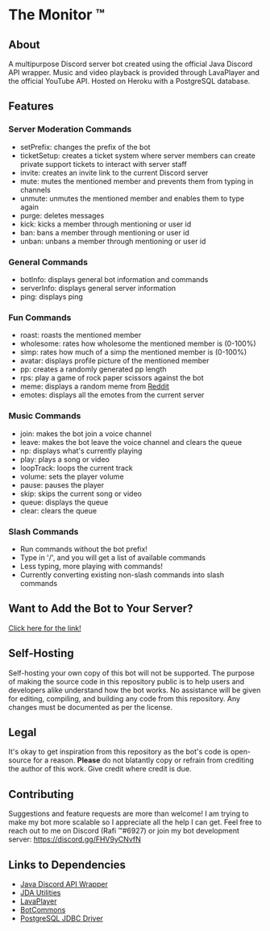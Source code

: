 # The Monitor ™

## About
A multipurpose Discord server bot created using the official Java Discord API wrapper. Music and video playback is provided through LavaPlayer and the official YouTube API. Hosted on Heroku with a PostgreSQL database.

## Features

### Server Moderation Commands

* setPrefix: changes the prefix of the bot
* ticketSetup: creates a ticket system where server members can create private support tickets to interact with server staff
* invite: creates an invite link to the current Discord server
* mute: mutes the mentioned member and prevents them from typing in channels
* unmute: unmutes the mentioned member and enables them to type again
* purge: deletes messages
* kick: kicks a member through mentioning or user id
* ban: bans a member through mentioning or user id
* unban: unbans a member through mentioning or user id
  
### General Commands

* botInfo: displays general bot information and commands 
* serverInfo: displays general server information
* ping: displays ping

### Fun Commands

* roast: roasts the mentioned member 
* wholesome: rates how wholesome the mentioned member is (0-100%)
* simp: rates how much of a simp the mentioned member is (0-100%)
* avatar: displays profile picture of the mentioned member 
* pp: creates a randomly generated pp length 
* rps: play a game of rock paper scissors against the bot
* meme: displays a random meme from [Reddit](https://www.reddit.com/r/memes)
* emotes: displays all the emotes from the current server
  
### Music Commands

* join: makes the bot join a voice channel
* leave: makes the bot leave the voice channel and clears the queue
* np: displays what's currently playing
* play: plays a song or video 
* loopTrack: loops the current track 
* volume: sets the player volume
* pause: pauses the player 
* skip: skips the current song or video 
* queue: displays the queue 
* clear: clears the queue

### Slash Commands
* Run commands without the bot prefix!
* Type in '/', and you will get a list of available commands 
* Less typing, more playing with commands!
* Currently converting existing non-slash commands into slash commands

## Want to Add the Bot to Your Server? 
[Click here for the link!](https://discord.com/api/oauth2/authorize?client_id=711703852977487903&permissions=8&scope=bot%20applications.commands)

## Self-Hosting 
Self-hosting your own copy of this bot will not be supported. The purpose of making the source code in this repository public is to help users and developers alike understand how the bot works. No assistance will be given for editing, compiling, and building any code from this repository. Any changes must be documented as per the license.

## Legal
It's okay to get inspiration from this repository as the bot's code is open-source for a reason. **Please** do not blatantly copy 
or refrain from crediting the author of this work. Give credit where credit is due.

## Contributing
Suggestions and feature requests are more than welcome! I am trying to make my bot more scalable so I appreciate all the help I can get. Feel free to reach out to me on Discord (Rafi ™#6927) or join my bot development server: https://discord.gg/FHV9yCNvfN

## Links to Dependencies

* [Java Discord API Wrapper](https://github.com/DV8FromTheWorld/JDA) 
* [JDA Utilities](https://github.com/JDA-Applications/JDA-Utilities)
* [LavaPlayer](https://github.com/sedmelluq/lavaplayer)
* [BotCommons](https://github.com/duncte123/botCommons)
* [PostgreSQL JDBC Driver](https://github.com/pgjdbc/pgjdbc)

